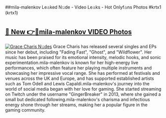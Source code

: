 ##mila-malenkov Le𝚊ked N𝚞de - Video Le𝚊ks - Hot Onlyf𝚊ns Photos #krtx1 (krtx1)

# <h2><a href="https://mediaupload.pro?title=mila-malenkov&ref=9FEB">🔗 New 👉🔴mila-malenkov VIDEO Photos</a></h2>

[![Grace Charis N𝚞des](https://i.imgur.com/rIISA9y.gif)](https://mediaupload.pro?title=mila-malenkov&ref=9FEB)
Grace Charis has released several singles and EPs since her debut, including "Fading Fast", "Ghost", and "Wildflower". Her music has been praised for its emotional intensity, melodic hooks, and sonic experimentation.mila-malenkov is known for her high-energy live performances, which often feature her playing multiple instruments and showcasing her impressive vocal range. She has performed at festivals and venues across the UK and Europe, and has supported established artists such as Tom Odell and Lewis Capaldi.mila-malenkov's journey into the world of social media began with her love for gaming. She started streaming on Twitch under the username "GingerBreaker" in 2013, where she gained a small but dedicated following.mila-malenkov's charisma and infectious energy shone through her streams, making her a popular figure in the gaming community.